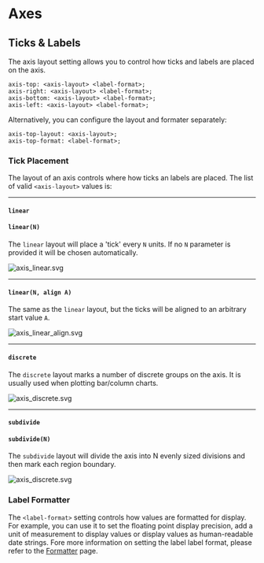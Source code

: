 Axes
====

## Ticks & Labels

The axis layout setting allows you to control how ticks and labels are placed
on the axis.

    axis-top: <axis-layout> <label-format>;
    axis-right: <axis-layout> <label-format>;
    axis-bottom: <axis-layout> <label-format>;
    axis-left: <axis-layout> <label-format>;

Alternatively, you can configure the layout and formater separately:

    axis-top-layout: <axis-layout>;
    axis-top-format: <label-format>;

### Tick Placement

The layout of an axis controls where how ticks an labels are placed. The list of
valid `<axis-layout>` values is:

---

#### `linear`
#### `linear(N)`

The `linear` layout will place a 'tick' every `N` units. If no `N` parameter
is provided it will be chosen automatically.

![axis_linear.svg](/documentation/figures/axis_linear.svg)

---

#### `linear(N, align A)`

The same as the `linear` layout, but the ticks will be aligned to an arbitrary
start value `A`.

![axis_linear_align.svg](/documentation/figures/axis_linear_aligned.svg)

---

#### `discrete`

The `discrete` layout marks a number of discrete groups on the axis. It
is usually used when plotting bar/column charts.

![axis_discrete.svg](/documentation/figures/axis_discrete.svg)

---

#### `subdivide`
#### `subdivide(N)`

The `subdivide` layout will divide the axis into N evenly sized divisions
and then mark each region boundary.

![axis_discrete.svg](/documentation/figures/axis_subdivide.svg)


### Label Formatter

The `<label-format>` setting controls how values are formatted for display. For
example, you can use it to set the floating point display precision, add a unit
of measurement to display values or display values as human-readable date strings.
Fore more information on setting the label label format, please refer to the
[Formatter](/documentation/formatter) page.
